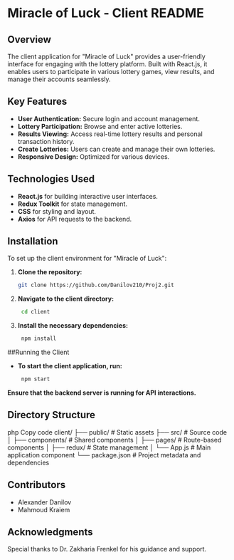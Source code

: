 # Miracle of Luck - Client README

## Overview
The client application for "Miracle of Luck" provides a user-friendly interface for engaging with the lottery platform. Built with React.js, it enables users to participate in various lottery games, view results, and manage their accounts seamlessly.

## Key Features
- **User Authentication:** Secure login and account management.
- **Lottery Participation:** Browse and enter active lotteries.
- **Results Viewing:** Access real-time lottery results and personal transaction history.
- **Create Lotteries:** Users can create and manage their own lotteries.
- **Responsive Design:** Optimized for various devices.

## Technologies Used
- **React.js** for building interactive user interfaces.
- **Redux Toolkit** for state management.
- **CSS** for styling and layout.
- **Axios** for API requests to the backend.

## Installation
To set up the client environment for "Miracle of Luck":

1. **Clone the repository:**
   ```bash
   git clone https://github.com/Danilov210/Proj2.git

2. **Navigate to the client directory:**
   ```bash
    cd client
3. **Install the necessary dependencies:**
   ```bash
    npm install
##Running the Client
- **To start the client application, run:**
     ```bash
      npm start
**Ensure that the backend server is running for API interactions.**

## Directory Structure
php
Copy code
client/
├── public/               # Static assets
├── src/                  # Source code
│   ├── components/       # Shared components
│   ├── pages/            # Route-based components
│   ├── redux/            # State management
│   └── App.js            # Main application component
└── package.json          # Project metadata and dependencies
## Contributors
- Alexander Danilov
- Mahmoud Kraiem

## Acknowledgments
Special thanks to Dr. Zakharia Frenkel for his guidance and support.
